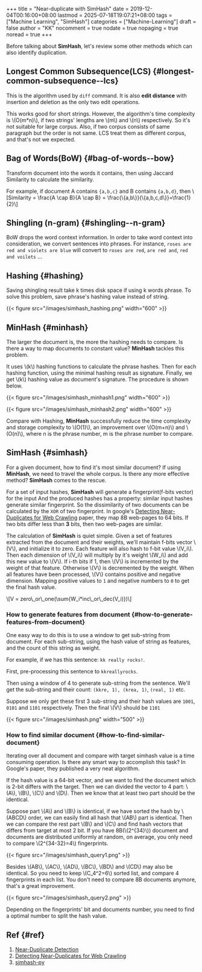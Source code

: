 +++
title = "Near-duplicate with SimHash"
date = 2019-12-04T00:16:00+08:00
lastmod = 2025-07-18T19:07:21+08:00
tags = ["Machine Learning", "SimHash"]
categories = ["Machine-Learning"]
draft = false
author = "KK"
nocomment = true
nodate = true
nopaging = true
noread = true
+++

Before talking about **SimHash**, let's review some other methods which can also identify duplication.


## Longest Common Subsequence(LCS) {#longest-common-subsequence--lcs}

This is the algorithm used by `diff` command. It is also **edit distance** with insertion and deletion as the only two edit operations.

This works good for short strings. However, the algorithm's time complexity is \\(O(m\*n)\\), if two strings' lengths are \\(m\\) and \\(n\\) respectively. So it's not suitable for large corpus. Also, if two corpus consists of same paragraph but the order is not same. LCS treat them as different corpus, and that's not we expected.


## Bag of Words(BoW) {#bag-of-words--bow}

Transform document into the words it contains, then using Jaccard Similarity to calculate the similarity.

For example, if document A contains `{a,b,c}` and B contains `{a,b,d}`, then \\[Similarity = \frac{A \cap B}{A \cap B} = \frac{\\{a,b\\}}{\\{a,b,c,d\\}}=\frac{1}{2}\\]


## Shingling (n-gram) {#shingling--n-gram}

BoW drops the word context information. In order to take word context into consideration, we convert sentences into phrases. For instance, `roses are red and violets are blue` will convert to `roses are red`, `are red and`, `red and voilets` ...


## Hashing {#hashing}

Saving shingling result take k times disk space if using k words phrase. To solve this problem, save phrase's hashing value instead of string.

{{< figure src="/images/simhash_hashing.png" width="600" >}}


## MinHash {#minhash}

The larger the document is, the more the hashing needs to compare. Is there a way to map documents to constant value? **MinHash** tackles this problem.

It uses \\(k\\) hashing functions to calculate the phrase hashes. Then for each hashing function, using the minimal hashing result as signature. Finally, we get \\(k\\) hashing value as document's signature. The procedure is shown below.

{{< figure src="/images/simhash_minhash1.png" width="600" >}}

{{< figure src="/images/simhash_minhash2.png" width="600" >}}

Compare with Hashing, **MinHash** successfully reduce the time complexity and storage complexity to \\(O(1)\\), an improvement over \\(O(m+n)\\) and \\(O(n)\\), where n is the phrase number, m is the phrase number to compare.


## SimHash {#simhash}

For a given document, how to find it's most similar document? If using **MinHash**, we need to travel the whole corpus. Is there any more effective method? **SimHash** comes to the rescue.

For a set of input hashes, **SimHash** will generate a fingerprint(f-bits vector) for the input And the produced hashes has a property: similar input hashes generate similar fingerprint. So the dissimilarity of two documents can be calculated by the `XOR` of two fingerprint. In google's [Detecting Near-Duplicates for Web Crawling](https://www2007.org/papers/paper215.pdf) paper, they map 8B web-pages to 64 bits. If two bits differ less than **3** bits, then two web-pages are similar.

The calculation of **SimHash** is quiet simple. Given a set of features extracted from the document and their weights, we'll maintain f-bits vector \\(V\\), and initialize it to zero. Each feature will also hash to f-bit value \\(V\_i\\). Then each dimension of \\(V\_i\\) will multiply by it's weight \\(W\_i\\) and add this new value to \\(V\\). If i-th bits if 1, then \\(V\\) is incremented by the weight of that feature. Otherwise \\(V\\) is decremented by the weight. When all features have been processed, \\(V\\) contains positive and negative dimension. Mapping positive values to `1` and negative numbers to `0` to get the final hash value.

\\[V = zero\\\_or\\\_one(\sum{W\_i\*inc\\\_or\\\_dec(V\_i)})\\]


### How to generate features from document {#how-to-generate-features-from-document}

One easy way to do this is to use a window to get sub-string from document. For each sub-string, using the hash value of string as features, and the count of this string as weight.

For example, if we has this sentence: `kk really rocks!`.

First, pre-processing this sentence to `kkreallyrocks`.

Then using a window of 4 to generate sub-string from the sentence. We'll get the sub-string and their count: `(kkre, 1), (krea, 1)`, `(real, 1)` etc.

Suppose we only get these first 3 sub-string and their hash values are `1001`, `0101` and `1101` respectively. Then the final \\(V\\) should be `1101`

{{< figure src="/images/simhash.png" width="500" >}}


### How to find similar document {#how-to-find-similar-document}

Iterating over all document and compare with target simhash value is a time consuming operation. Is there any smart way to accomplish this task? In Google's paper, they published a very neat algorithm.

If the hash value is a 64-bit vector, and we want to find the document which is 2-bit differs with the target. Then we can divided the vector to 4 part: \\(A\\), \\(B\\), \\(C\\) and \\(D\\). Then we know that at least two part should be the identical.

Suppose part \\(A\\) and \\(B\\) is identical, if we have sorted the hash by \\(ABCD\\) order, we can easily find all hash that \\(AB\\) part is identical. Then we can compare the rest part \\(B\\) and \\(C\\) and find hash vectors that differs from target at most 2 bit. If you have 8B(\\(2^{34}\\)) document and documents are distributed uniformly at random, on average, you only need to compare \\(2^{34-32}=4\\) fingerprints.

{{< figure src="/images/simhash_query1.png" >}}

Besides \\(AB\\), \\(AC\\), \\(AD\\), \\(BC\\), \\(BD\\) and \\(CD\\) may also be identical. So you need to keep \\(C\_4^2=6\\) sorted list, and compare 4 fingerprints in each list. You don't need to compare 8B documents anymore, that's a great improvement.

{{< figure src="/images/simhash_query2.png" >}}

Depending on the fingerprints' bit and documents number, you need to find a optimal number to split the hash value.


## Ref {#ref}

1.  [Near-Duplicate Detection](https://moz.com/devblog/near-duplicate-detection)
2.  [Detecting Near-Duplicates for Web Crawling](https://www2007.org/papers/paper215.pdf)
3.  [simhash-py](https://github.com/seomoz/simhash-py)

